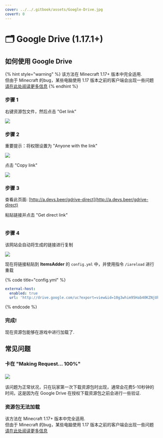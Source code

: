 ```yaml
---
cover: ../../.gitbook/assets/Google-Drive.jpg
coverY: 0
---
```


# 🗂 Google Drive (1.17.1+)

## 如何使用 Google Drive

{% hint style="warning" %}
该方法在 Minecraft 1.17+ 版本中完全适用.
<br>但由于 Minecraft 的bug，某些电脑使用 1.17 版本之前的客户端会出现一些问题[请在此处阅读更多信息](https://bugs.mojang.com/browse/MC-143768)
{% endhint %}

### 步骤 1

右键资源包文件，然后点击 "Get link"

![](<../../.gitbook/assets/immagine (153) (1).png>)

### 步骤 2

重要提示：将权限设置为 "Anyone with the link"

![](<../../.gitbook/assets/immagine (145).png>)

点击 "Copy link"

![](<../../.gitbook/assets/immagine (149).png>)

### 步骤 3

查看此页面: [http://a.devs.beer/gdrive-direct](http://a.devs.beer/gdrive-direct)

粘贴链接并点击 "Get direct link"

<img src="../../.gitbook/assets/immagine (144).png" alt="" data-size="original">

### 步骤 4

该网站会自动将生成的链接进行复制

![](<../../.gitbook/assets/immagine (147).png>)

现在将链接粘贴到 **ItemsAdder** 的 `config.yml` 中，并使用指令 `/iareload` 进行重载

{% code title="config.yml" %}
```yaml
external-host:
  enabled: true
  url: 'http://drive.google.com/uc?export=view&id=10g3whim95Hab40KZNjUkwY9FUuqKMGh5'
```
{% endcode %}

### 完成!

现在资源包能够在游戏中进行加载了.

## 常见问题

### 卡在 "Making Request... 100%"

### ![](<../../.gitbook/assets/immagine (146).png>)

该问题为正常状况，只在玩家第一次下载资源包时出现，通常会花费5-10秒钟的时间，这是因为在 Google Drive 在授权下载资源包之前会进行一些验证.

### 资源包无法加载

该方法在 Minecraft 1.17+ 版本中完全适用.
<br>但由于 Minecraft 的bug，某些电脑使用 1.17 版本之前的客户端会出现一些问题[请在此处阅读更多信息](https://bugs.mojang.com/browse/MC-143768)

